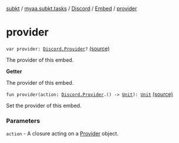 [subkt](../../../index.md) / [myaa.subkt.tasks](../../index.md) / [Discord](../index.md) / [Embed](index.md) / [provider](./provider.md)

# provider

`var provider: `[`Discord.Provider`](../-provider/index.md)`?` [(source)](https://github.com/Myaamori/SubKt/blob/0.1.10/src/main/kotlin/myaa/subkt/tasks/discordtask.kt#L317)

The provider of this embed.

**Getter**

The provider of this embed.

`fun provider(action: `[`Discord.Provider`](../-provider/index.md)`.() -> `[`Unit`](https://kotlinlang.org/api/latest/jvm/stdlib/kotlin/-unit/index.html)`): `[`Unit`](https://kotlinlang.org/api/latest/jvm/stdlib/kotlin/-unit/index.html) [(source)](https://github.com/Myaamori/SubKt/blob/0.1.10/src/main/kotlin/myaa/subkt/tasks/discordtask.kt#L377)

Set the provider of this embed.

### Parameters

`action` - A closure acting on a [Provider](../-provider/index.md) object.